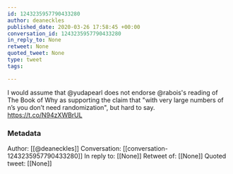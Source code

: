 ```yaml
---
id: 1243235957790433280
author: deaneckles
published_date: 2020-03-26 17:58:45 +00:00
conversation_id: 1243235957790433280
in_reply_to: None
retweet: None
quoted_tweet: None
type: tweet
tags:

---
```


I would assume that @yudapearl does not endorse @rabois's reading of The Book of Why as supporting the claim that "with very large numbers of n’s you don’t need randomization", but hard to say. https://t.co/N94zXWBrUL

### Metadata

Author: [[@deaneckles]]
Conversation: [[conversation-1243235957790433280]]
In reply to: [[None]]
Retweet of: [[None]]
Quoted tweet: [[None]]
